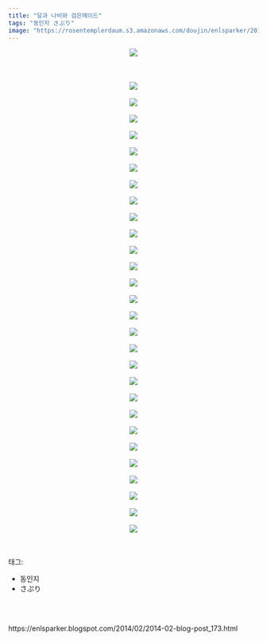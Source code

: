 ```yaml
---
title: "달과 나비와 검은메이드"
tags: "동인지 さぷり"
image: "https://rosentemplerdaum.s3.amazonaws.com/doujin/enlsparker/2014-02-blog-post_173/001.png"
---
```

<div class="article">
<div class="post-body entry-content" id="post-body-3980472768139388779" itemprop="description articleBody">
<div class="separator" style="clear: both; text-align: center;">
<img src="{{ site.imgserver10 }}/enlsparker/2014-02-blog-post_173/001.png"/></div>
<br/>
<a name="more"></a><br/>
<br/>
<div class="separator" style="clear: both; text-align: center;">
<img src="{{ site.imgserver10 }}/enlsparker/2014-02-blog-post_173/002.png"/></div>
<br/>
<div class="separator" style="clear: both; text-align: center;">
<img src="{{ site.imgserver10 }}/enlsparker/2014-02-blog-post_173/003.png"/></div>
<br/>
<div class="separator" style="clear: both; text-align: center;">
<img src="{{ site.imgserver10 }}/enlsparker/2014-02-blog-post_173/004.png"/></div>
<br/>
<div class="separator" style="clear: both; text-align: center;">
<img src="{{ site.imgserver10 }}/enlsparker/2014-02-blog-post_173/005.png"/></div>
<br/>
<div class="separator" style="clear: both; text-align: center;">
<img src="{{ site.imgserver10 }}/enlsparker/2014-02-blog-post_173/006.png"/></div>
<br/>
<div class="separator" style="clear: both; text-align: center;">
<img src="{{ site.imgserver10 }}/enlsparker/2014-02-blog-post_173/007.png"/></div>
<br/>
<div class="separator" style="clear: both; text-align: center;">
<img src="{{ site.imgserver10 }}/enlsparker/2014-02-blog-post_173/008.png"/></div>
<br/>
<div class="separator" style="clear: both; text-align: center;">
<img src="{{ site.imgserver10 }}/enlsparker/2014-02-blog-post_173/009.png"/></div>
<br/>
<div class="separator" style="clear: both; text-align: center;">
<img src="{{ site.imgserver10 }}/enlsparker/2014-02-blog-post_173/010.png"/></div>
<br/>
<div class="separator" style="clear: both; text-align: center;">
<img src="{{ site.imgserver10 }}/enlsparker/2014-02-blog-post_173/011.png"/></div>
<br/>
<div class="separator" style="clear: both; text-align: center;">
<img src="{{ site.imgserver10 }}/enlsparker/2014-02-blog-post_173/012.png"/></div>
<br/>
<div class="separator" style="clear: both; text-align: center;">
<img src="{{ site.imgserver10 }}/enlsparker/2014-02-blog-post_173/013.png"/></div>
<br/>
<div class="separator" style="clear: both; text-align: center;">
<img src="{{ site.imgserver10 }}/enlsparker/2014-02-blog-post_173/014.png"/></div>
<br/>
<div class="separator" style="clear: both; text-align: center;">
<img src="{{ site.imgserver10 }}/enlsparker/2014-02-blog-post_173/015.png"/></div>
<br/>
<div class="separator" style="clear: both; text-align: center;">
<img src="{{ site.imgserver10 }}/enlsparker/2014-02-blog-post_173/016.png"/></div>
<br/>
<div class="separator" style="clear: both; text-align: center;">
<img src="{{ site.imgserver10 }}/enlsparker/2014-02-blog-post_173/017.png"/></div>
<br/>
<div class="separator" style="clear: both; text-align: center;">
<img src="{{ site.imgserver10 }}/enlsparker/2014-02-blog-post_173/018.png"/></div>
<br/>
<div class="separator" style="clear: both; text-align: center;">
<img src="{{ site.imgserver10 }}/enlsparker/2014-02-blog-post_173/019.png"/></div>
<br/>
<div class="separator" style="clear: both; text-align: center;">
<img src="{{ site.imgserver10 }}/enlsparker/2014-02-blog-post_173/020.png"/></div>
<br/>
<div class="separator" style="clear: both; text-align: center;">
<img src="{{ site.imgserver10 }}/enlsparker/2014-02-blog-post_173/021.png"/></div>
<br/>
<div class="separator" style="clear: both; text-align: center;">
<img src="{{ site.imgserver10 }}/enlsparker/2014-02-blog-post_173/022.png"/></div>
<br/>
<div class="separator" style="clear: both; text-align: center;">
<img src="{{ site.imgserver10 }}/enlsparker/2014-02-blog-post_173/023.png"/></div>
<br/>
<div class="separator" style="clear: both; text-align: center;">
<img src="{{ site.imgserver10 }}/enlsparker/2014-02-blog-post_173/024.png"/></div>
<br/>
<div class="separator" style="clear: both; text-align: center;">
<img src="{{ site.imgserver10 }}/enlsparker/2014-02-blog-post_173/025.png"/></div>
<br/>
<div class="separator" style="clear: both; text-align: center;">
<img src="{{ site.imgserver10 }}/enlsparker/2014-02-blog-post_173/026.png"/></div>
<br/>
<div class="separator" style="clear: both; text-align: center;">
<img src="{{ site.imgserver10 }}/enlsparker/2014-02-blog-post_173/027.png"/></div>
<br/>
<div class="separator" style="clear: both; text-align: center;">
<img src="{{ site.imgserver10 }}/enlsparker/2014-02-blog-post_173/028.png"/></div>
<br/>
<div class="separator" style="clear: both; text-align: center;">
<img src="{{ site.imgserver10 }}/enlsparker/2014-02-blog-post_173/029.png"/></div>
<br/>
<div style="clear: both;"></div>
</div></div><br/>
<div class="tagTrail">
<p>태그: </p>
<ul>
<li>동인지</li>
<li>さぷり</li>
</ul>
</div><br/>

<br/>
<p id="refer">https://enlsparker.blogspot.com/2014/02/2014-02-blog-post_173.html</p>
<br/>


